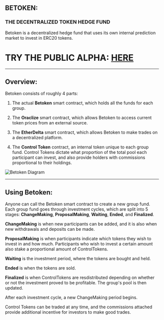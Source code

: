 ## BETOKEN:
### THE DECENTRALIZED TOKEN HEDGE FUND

Betoken is a decentralized hedge fund that uses its own internal prediction market to invest in ERC20 tokens.

# **TRY THE PUBLIC ALPHA: <a href="https://gateway.ipfs.io/ipns/QmR48YwyTwQBeEwCJQLa6CzGANjm2rt75rhGr1TYK7AuHw/">HERE</a>**

 <hr>

## Overview:
Betoken consists of roughly 4 parts:


1) The actual <b>Betoken</b> smart contract, which holds all the funds for each group.


2) The <b>Oraclize</b> smart contract, which allows Betoken to access current token prices from an external source.


3) The <b>EtherDelta</b> smart contract, which allows Betoken to make trades on a decentralized platform.


4) The <b>Control Token</b> contract, an internal token unique to each group fund. Control Tokens dictate what proportion of the total pool each participant can invest, and also provide holders with commissions proportional to their holdings.

![Betoken Diagram](https://i.imgur.com/zvuHS9r.png)

<hr>

## Using Betoken:
Anyone can call the Betoken smart contract to create a new group fund. Each group fund goes through investment cycles, which are split into 5 stages: <b>ChangeMaking</b>, <b>ProposalMaking</b>, <b>Waiting</b>, <b>Ended</b>, and <b>Finalized</b>.

<b>ChangeMaking</b> is when new participants can be added, and it is also when new withdrawals and deposits can be made.

<b>ProposalMaking</b> is when participants indicate which tokens they wish to invest in and how much. Participants who wish to invest a certain amount also stake a proportional amount of ControlTokens.

<b>Waiting</b> is the investment period, where the tokens are bought and held.

<b>Ended</b> is when the tokens are sold.

<b>Finalized</b> is when ControlTokens are resdistributed depending on whether or not the investment proved to be profitable. The group's pool is then updated.

After each investment cycle, a new ChangeMaking period begins.

Control Tokens can be traded at any time, and the commissions attached provide additional incentive for investors to make good trades.
